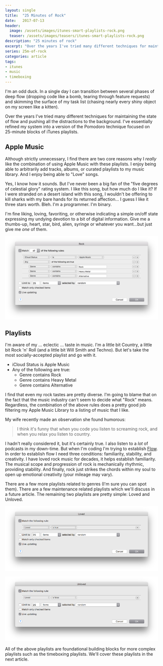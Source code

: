 ```yaml
---
layout: single
title:  "25 Minutes of Rock"
date:   2017-07-13
header:
  image: /assets/images/itunes-smart-playlists-rock.png
  teaser: /assets/images/teasers/itunes-smart-playlists-rock.png
description: "25 minutes of rock"
excerpt: "Over the years I've tried many different techniques for maintaining the state of flow and pushing all the distractions to the background."
series: 25m-of-rock
categories: article
tags:
- itunes
- music
- timeboxing
---
```


I'm an odd duck. In a single day I can transition between several phases of deep flow (dropping code like a bomb, tearing through feature requests) and skimming the surface of my task list (chasing nearly every shiny object on my screen like a kitten).

Over the years I've tried many different techniques for maintaining the state of flow and pushing all the distractions to the background. I've essentially refined my system into a version of the Pomodoro technique focused on 25-minute blocks of iTunes playlists.

## Apple Music

Although strictly unnecessary, I find there are two core reasons why I *really* like the combination of using Apple Music with these playlists. I enjoy being able to arbitrarily add tracks, albums, or curated playlists to my music library. And I enjoy being able to "Love" songs.

Yes, I know how it sounds. But I've never been a big fan of the "five degrees of celestial glory" rating system. I like this song, but how much do I like it? If I were stranded on a desert island with this song, I wouldn't be offering to kill sharks with my bare hands for its returned affection... I guess I like it three stars worth. Bleh. I'm a programmer. I'm binary.

I'm fine liking, loving, favoriting, or otherwise indicating a simple on/off state expressing my undying devotion to a bit of digital information. Give me a thumbs-up, heart, star, bird, alien, syringe or whatever you want...but just give me *one* of them.

![For Those About to Edit](/assets/images/itunes-smart-playlists-rock-edit.png)

## Playlists

I'm aware of my ... eclectic ... taste in music. I'm a little bit Country, a little bit Rock 'n' Roll (and a little bit Will Smith and Techno). But let's take the most socially-accepted playlist and go with it.

* iCloud Status is Apple Music
* Any of the following are true:
  * Genre contains Rock
  * Genre contains Heavy Metal
  * Genre contains Alternative

I find that even my rock tastes are pretty diverse. I'm going to blame that on the fact that the music industry can't seem to decide what "Rock" means. Regardless, the combination of the above rules does a pretty good job filtering my Apple Music Library to a listing of music that I like.

My wife recently made an observation she found humorous:

> I think it's funny that when you code you listen to screaming rock, and when you relax you listen to country.

I hadn't really considered it, but it's certainly true. I also listen to a *lot* of podcasts in my down-time. But when I'm coding I'm trying to establish [Flow](https://en.wikipedia.org/wiki/Flow_(psychology)). In order to establish flow I need three conditions: familiarity, stability, and creativity. I have loved rock music for decades, it helps establish familiarity. The musical scope and progression of rock is mechanically rhythmic, providing stability. And finally, rock just strikes the chords within my soul to open up emotional creativity (your mileage may vary).

There are a few more playlists related to genres (I'm sure you can spot them). There are a few maintenance related playlists which we'll discuss in a future article. The remaining two playlists are pretty simple: Loved and Unloved.

![For Those About to Love](/assets/images/itunes-smart-playlists-loved.png)

![For Those About to Choose](/assets/images/itunes-smart-playlists-unloved.png)

All of the above playlists are foundational building blocks for more complex playlists such as the timeboxing playlists. We'll cover these playlists in the next article.